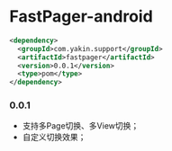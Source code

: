 # FastPager-android

``` xml
<dependency>
  <groupId>com.yakin.support</groupId>
  <artifactId>fastpager</artifactId>
  <version>0.0.1</version>
  <type>pom</type>
</dependency>
```

### 0.0.1

- 支持多Page切换、多View切换；
- 自定义切换效果；